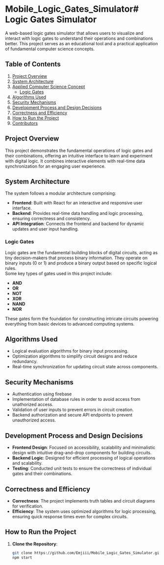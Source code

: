 # Mobile_Logic_Gates_Simulator# Logic Gates Simulator

A web-based logic gates simulator that allows users to visualize and interact with logic gates to understand their operations and combinations better. This project serves as an educational tool and a practical application of fundamental computer science concepts.

## Table of Contents

1. [Project Overview](#project-overview)
2. [System Architecture](#system-architecture)
3. [Applied Computer Science Concept](#applied-computer-science-concept)
   - [Logic Gates](#logic-gates)
4. [Algorithms Used](#algorithms-used)
5. [Security Mechanisms](#security-mechanisms)
6. [Development Process and Design Decisions](#development-process-and-design-decisions)
7. [Correctness and Efficiency](#correctness-and-efficiency)
8. [How to Run the Project](#how-to-run-the-project)
9. [Contributors](#contributors)

## Project Overview

This project demonstrates the fundamental operations of logic gates and their combinations, offering an intuitive interface to learn and experiment with digital logic. It combines interactive elements with real-time data synchronization for an engaging user experience.

## System Architecture

The system follows a modular architecture comprising:

- **Frontend**: Built with React for an interactive and responsive user interface.
- **Backend**: Provides real-time data handling and logic processing, ensuring correctness and consistency.
- **API Integration**: Connects the frontend and backend for dynamic updates and user input handling.

### Logic Gates

Logic gates are the fundamental building blocks of digital circuits, acting as tiny decision-makers that process binary information. They operate on binary inputs (0 or 1) and produce a binary output based on specific logical rules.  
Some key types of gates used in this project include:

- **AND**
- **OR**
- **NOT**
- **XOR**
- **NAND**
- **NOR**

These gates form the foundation for constructing intricate circuits powering everything from basic devices to advanced computing systems.

## Algorithms Used

- Logical evaluation algorithms for binary input processing.
- Optimization algorithms to simplify circuit designs and reduce redundancy.
- Real-time synchronization for updating circuit state across components.

## Security Mechanisms

- Authentication using firebase
- Implementation of database rules in order to avoid access from unathorized access.
- Validation of user inputs to prevent errors in circuit creation.
- Backend authorization and secure API endpoints to prevent unauthorized access.

## Development Process and Design Decisions

- **Frontend Design**: Focused on accessibility, scalability and minimalistic design with intuitive drag-and-drop components for building circuits.
- **Backend Logic**: Designed for efficient processing of logical operations and scalability.
- **Testing**: Conducted unit tests to ensure the correctness of individual gates and their combinations.

## Correctness and Efficiency

- **Correctness**: The project implements truth tables and circuit diagrams for verification.
- **Efficiency**: The system uses optimized algorithms for logic processing, ensuring quick response times even for complex circuits.

## How to Run the Project

1. **Clone the Repository**:
   ```bash
   git clone https://github.com/Emjiii/Mobile_Logic_Gates_Simulator.git
   npm start
   ```
